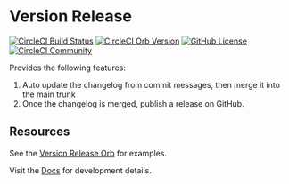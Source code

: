 # Version Release

[![CircleCI Build Status](https://circleci.com/gh/kohirens/version-release-orb.svg?style=shield "CircleCI Build Status")](https://circleci.com/gh/kohirens/version-release-orb) [![CircleCI Orb Version](https://badges.circleci.com/orbs/kohirens/version-release.svg)](https://circleci.com/orbs/registry/orb/kohirens/version-release) [![GitHub License](https://img.shields.io/badge/license-MIT-lightgrey.svg)](https://raw.githubusercontent.com/kohirens/version-release-orb/master/LICENSE) [![CircleCI Community](https://img.shields.io/badge/community-CircleCI%20Discuss-343434.svg)](https://discuss.circleci.com/c/ecosystem/orbs)

Provides the following features:

1. Auto update the changelog from commit messages, then merge it into the main trunk
2. Once the changelog is merged, publish a release on GitHub.

## Resources

See the [Version Release Orb](https://circleci.com/developer/orbs/orb/kohirens/version-release#usage-git-chglog-update) for examples.

Visit the [Docs](/docs/index.md) for development details.
